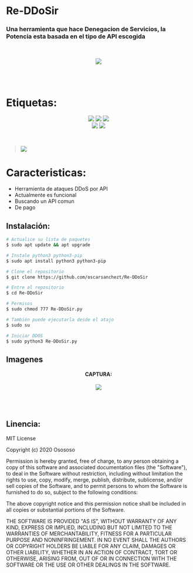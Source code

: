 # Re-DDoSir
<H3>Una herramienta que hace Denegacion de Servicios, la Potencia esta basada en el tipo de API escogida </H3>
<br>
<br>

<div align="center">
  
<img src="https://i.imgur.com/6IuapCq.png">

</div>

<br></br>

# Etiquetas:
<div align="center">
  
<img src="https://img.shields.io/badge/Python-3.7-yellow?style=for-the-badge&logo=python"> <img src="https://img.shields.io/badge/Supported%20OS-Linux-orange?style=for-the-badge&logo=linux"> <img src="https://img.shields.io/badge/License-MIT-brightgreen?style=for-the-badge&logo="> <br> <img src="https://i.imgur.com/oS4P9zJ.png"> <img src="https://i.imgur.com/hIFyaeC.png">
  
</div>

<br>

><img src="https://i.imgur.com/iuZg3at.png">

# Caracteristicas:

* Herramienta de ataques DDoS por API
* Actualmente es funcional
* Buscando un API comun 
* De pago

## Instalación: 

```bash
# Actualice su lista de paquetes
$ sudo apt update && apt upgrade

# Instale python3 python3-pip
$ sudo apt install python3 python3-pip

# Clone el repositorio 
$ git clone https://github.com/oscarsanchezt/Re-DDoSir

# Entre al repositorio
$ cd Re-DDoSir

# Permisos
$ sudo chmod 777 Re-DDoSir.py

# También puede ejecutarla desde el atajo
$ sudo su

# Iniciar DDOS
$ sudo python3 Re-DDoSir.py

```
## Imagenes

<h4 align='center'>CAPTURA:</h4>
<div align='center'>
<img src="https://i.imgur.com/LcthWmM.png">
</div>

<br>
<br>
<br>


## Linencia:

MIT License

Copyright (c) 2020 Osososo

Permission is hereby granted, free of charge, to any person obtaining a copy
of this software and associated documentation files (the "Software"), to deal
in the Software without restriction, including without limitation the rights
to use, copy, modify, merge, publish, distribute, sublicense, and/or sell
copies of the Software, and to permit persons to whom the Software is
furnished to do so, subject to the following conditions:

The above copyright notice and this permission notice shall be included in all
copies or substantial portions of the Software.

THE SOFTWARE IS PROVIDED "AS IS", WITHOUT WARRANTY OF ANY KIND, EXPRESS OR
IMPLIED, INCLUDING BUT NOT LIMITED TO THE WARRANTIES OF MERCHANTABILITY,
FITNESS FOR A PARTICULAR PURPOSE AND NONINFRINGEMENT. IN NO EVENT SHALL THE
AUTHORS OR COPYRIGHT HOLDERS BE LIABLE FOR ANY CLAIM, DAMAGES OR OTHER
LIABILITY, WHETHER IN AN ACTION OF CONTRACT, TORT OR OTHERWISE, ARISING FROM,
OUT OF OR IN CONNECTION WITH THE SOFTWARE OR THE USE OR OTHER DEALINGS IN THE
SOFTWARE.







